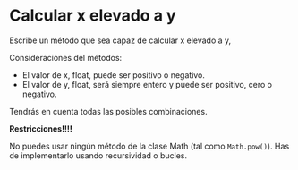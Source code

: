 # Calcular x elevado a y

Escribe un método que sea capaz de calcular x elevado a y, 

Consideraciones del métodos:

- El valor de x, float, puede ser positivo o negativo.
- El valor de y, float, será siempre entero y puede ser positivo, cero o negativo.

Tendrás en cuenta todas las posibles combinaciones.

**Restricciones!!!!**

No puedes usar ningún método de la clase Math (tal como `Math.pow()`). Has de implementarlo usando recursividad o bucles.
